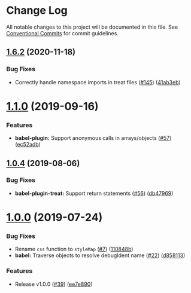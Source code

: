 # Change Log

All notable changes to this project will be documented in this file.
See [Conventional Commits](https://conventionalcommits.org) for commit guidelines.

## [1.6.2](https://github.com/seek-oss/treat/tree/master/packages/babel-plugin-treat/compare/v1.6.1...v1.6.2) (2020-11-18)


### Bug Fixes

* Correctly handle namespace imports in treat files ([#145](https://github.com/seek-oss/treat/tree/master/packages/babel-plugin-treat/issues/145)) ([41ab3eb](https://github.com/seek-oss/treat/tree/master/packages/babel-plugin-treat/commit/41ab3eb))





# [1.1.0](https://github.com/seek-oss/treat/tree/master/packages/babel-plugin-treat/compare/v1.0.4...v1.1.0) (2019-09-16)


### Features

* **babel-plugin:** Support anonymous calls in arrays/objects ([#57](https://github.com/seek-oss/treat/tree/master/packages/babel-plugin-treat/issues/57)) ([ec52adb](https://github.com/seek-oss/treat/tree/master/packages/babel-plugin-treat/commit/ec52adb))





## [1.0.4](https://github.com/seek-oss/treat/tree/master/packages/babel-plugin-treat/compare/v1.0.3...v1.0.4) (2019-08-06)


### Bug Fixes

* **babel-plugin-treat:** Support return statements ([#56](https://github.com/seek-oss/treat/tree/master/packages/babel-plugin-treat/issues/56)) ([db47969](https://github.com/seek-oss/treat/tree/master/packages/babel-plugin-treat/commit/db47969))





# [1.0.0](https://github.com/seek-oss/treat/tree/master/packages/babel-plugin-treat/compare/v1.0.0-beta.2...v1.0.0) (2019-07-24)


### Bug Fixes

* Rename `css` function to `styleMap` ([#7](https://github.com/seek-oss/treat/tree/master/packages/babel-plugin-treat/issues/7)) ([110848b](https://github.com/seek-oss/treat/tree/master/packages/babel-plugin-treat/commit/110848b))
* **babel:** Traverse objects to resolve debugIdent name ([#22](https://github.com/seek-oss/treat/tree/master/packages/babel-plugin-treat/issues/22)) ([d858113](https://github.com/seek-oss/treat/tree/master/packages/babel-plugin-treat/commit/d858113))


### Features

* Release v1.0.0 ([#39](https://github.com/seek-oss/treat/tree/master/packages/babel-plugin-treat/issues/39)) ([ee7e890](https://github.com/seek-oss/treat/tree/master/packages/babel-plugin-treat/commit/ee7e890))
